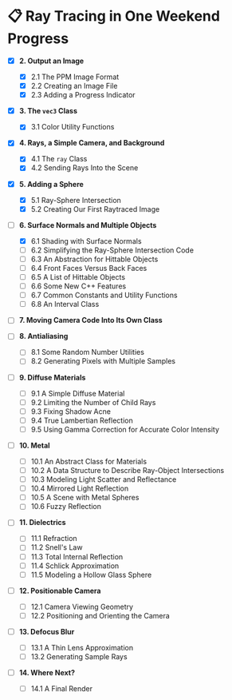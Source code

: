 # 📋 Ray Tracing in One Weekend Progress

- [x] **2. Output an Image**
  - [x] 2.1 The PPM Image Format
  - [x] 2.2 Creating an Image File
  - [x] 2.3 Adding a Progress Indicator

- [x] **3. The `vec3` Class**
  - [x] 3.1 Color Utility Functions

- [x] **4. Rays, a Simple Camera, and Background**
  - [x] 4.1 The `ray` Class
  - [x] 4.2 Sending Rays Into the Scene

- [x] **5. Adding a Sphere**
  - [x] 5.1 Ray-Sphere Intersection
  - [x] 5.2 Creating Our First Raytraced Image

- [ ] **6. Surface Normals and Multiple Objects**
  - [x] 6.1 Shading with Surface Normals
  - [ ] 6.2 Simplifying the Ray-Sphere Intersection Code
  - [ ] 6.3 An Abstraction for Hittable Objects
  - [ ] 6.4 Front Faces Versus Back Faces
  - [ ] 6.5 A List of Hittable Objects
  - [ ] 6.6 Some New C++ Features
  - [ ] 6.7 Common Constants and Utility Functions
  - [ ] 6.8 An Interval Class

- [ ] **7. Moving Camera Code Into Its Own Class**

- [ ] **8. Antialiasing**
  - [ ] 8.1 Some Random Number Utilities
  - [ ] 8.2 Generating Pixels with Multiple Samples

- [ ] **9. Diffuse Materials**
  - [ ] 9.1 A Simple Diffuse Material
  - [ ] 9.2 Limiting the Number of Child Rays
  - [ ] 9.3 Fixing Shadow Acne
  - [ ] 9.4 True Lambertian Reflection
  - [ ] 9.5 Using Gamma Correction for Accurate Color Intensity

- [ ] **10. Metal**
  - [ ] 10.1 An Abstract Class for Materials
  - [ ] 10.2 A Data Structure to Describe Ray-Object Intersections
  - [ ] 10.3 Modeling Light Scatter and Reflectance
  - [ ] 10.4 Mirrored Light Reflection
  - [ ] 10.5 A Scene with Metal Spheres
  - [ ] 10.6 Fuzzy Reflection

- [ ] **11. Dielectrics**
  - [ ] 11.1 Refraction
  - [ ] 11.2 Snell's Law
  - [ ] 11.3 Total Internal Reflection
  - [ ] 11.4 Schlick Approximation
  - [ ] 11.5 Modeling a Hollow Glass Sphere

- [ ] **12. Positionable Camera**
  - [ ] 12.1 Camera Viewing Geometry
  - [ ] 12.2 Positioning and Orienting the Camera

- [ ] **13. Defocus Blur**
  - [ ] 13.1 A Thin Lens Approximation
  - [ ] 13.2 Generating Sample Rays

- [ ] **14. Where Next?**
  - [ ] 14.1 A Final Render
